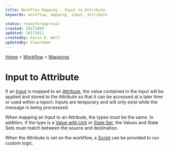 ```yaml
---
title: Workflow Mapping - Input to Attribute
keywords: workflow, mapping, input, attribute

status: readyforapproval
created: 20171009
updated: 20171011
createdby: Kevin D. Wolf
updatedby: klworkman
---
```

[Home](../../Index.md) > [Workflow](../Index.md) > [Mappings](Index.md)

# Input to Attribute

If an [Input](../Input.md) is mapped to an [Attribute](../Attributes.md), the value contained
in the Input will be applied and stored to the Attribute so that it can be accessed at a later time
or used within a report.  Inputs are temporary and will only exist while the message is being 
processsed.

When mapping an Input to an Attribute, the types must be the same.  In addition, if the type is a
[Value with Unit](../../Messaging/TypeSystem/ValueWithUnits.md)  or [State Set](../../Messaging/TypeSystem/StatesAndEnums.md),
the Values and State Sets must match between the source and destination.

When the Attribute is set on the workflow, a [Script](../../Scripting/AttributeOnSet.md) can be provided to run custom logic.
